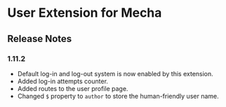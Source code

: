 User Extension for Mecha
========================

Release Notes
-------------

### 1.11.2

 - Default log-in and log-out system is now enabled by this extension.
 - Added log-in attempts counter.
 - Added routes to the user profile page.
 - Changed `$` property to `author` to store the human-friendly user name.
